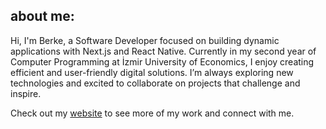 ## about me:

Hi, I'm Berke, a Software Developer focused on building dynamic applications with Next.js and React Native. Currently in my second year of Computer Programming at İzmir University of Economics, I enjoy creating efficient and user-friendly digital solutions. I’m always exploring new technologies and excited to collaborate on projects that challenge and inspire.

Check out my [website](https://berkekanber.vercel.app/) to see more of my work and connect with me.
